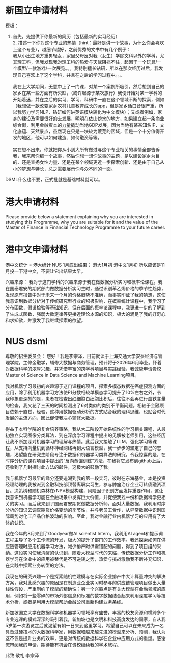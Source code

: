 # 新国立申请材料
模板：

1. 首先，先提供下你最新的简历（包括最新的实习经历）<br/>2. 描述一下你对这个专业的热情（hint：最好是讲一个故事，为什么你会喜欢上这个专业），越细节越好，之前优秀的文书中有几个例子：<br/>我从小出生地方重男轻女，家里父母反对我（女生）学除文科以外的学科，尤其理工科，但我发现我对理工科的热爱与天赋阻挡不住，起因于一个玩具/一个模型/一款游戏/一次展览。。。我特别擅长钻研，所以在那次经历过后，我发现自己喜欢上了这个学科，并且在之后的学习过程中。。。<br/><br/>我在上大学期间，无意中上了一门课，对某一个案例所吸引，然后想到自己的家乡在某一些方面有所欠缺，（或许起源于某次旅行）我便开始对某一学科的开始着迷，并在之后的实习、学习、科研中一直在这个领域不断的探索，例如（我想做一款改变家乡农村儿童教育成长的app，但是家乡话口音很严重，所以我努力学习NLP，钻研如何讲英语模块转化为中文模块）；又或者例如，家乡的建设及需要很好的去发展，明明在依山傍水的地方，如果建立起一条商业综合街，利用金融资本的力量撬动当地GDP发展，因为当地有某某知名IP、文化底蕴、天然景点，虽然现在只是一块较为荒芜的区域，但是一个十分值得开发的地区，他可以如何建造、如何融资等等。<br/><br/>实在想不出来，你就把你从小到大所有做过与这个专业相关的事情全部告诉我，我来帮你编一个故事，然后你想一想你故事的主题，是以建设家乡为目的、还是宣扬女性力量、还是在某个领域更近一步探索创新、还是由于自己从小的梦想与特长，总之需要展示你与众不同的一面。


DSML什么也不要，正式批就是基础材料就可以。







# 港大申请材料
Please provide below a statement explaining why you are interested in studying this Programme, why you are suitable for it and the value of the Master of Finance in Financial Technology Programme to your future career.



# 港中文申请材料
港中文统计 = 港大统计 
NUS 1月底出结果；
港大1月初
港中文1月初
所以应该是11月投一下港中文，不要让它出结果太早。


兴趣来源：
我对于这门学科的兴趣来源于我在做数据分析实习和概率论课程。我在国泰君安的期货部门做数据分析实习生时，通过识别苯乙烯价格的季节性趋势，发现原有报告中对于未来一个月的价格趋势不准确，而事实印证了我的猜想，这使我意识到数据分析对于传统研究型行业的积极影响，在概率统计课程中，我学习了分布函数，假设检验等基础知识，但在后面的概率论课程中，我更进一步的了解到了生成式函数，强弱大数定律等更接近理论本源的知识，极大的满足了我的好奇心和求知欲，并激发了我继续探索的欲望。




# NUS dsml
尊敬的招生委员会：
您好！我是李宗泽，目前就读于上海交通大学安泰经济与管理学院，主修金融学，辅修大数据与商务管理，预计将于2026年6月毕业。怀着对数据科学的浓厚兴趣，并凭借丰富的跨学科项目与实践经验，我诚挚申请贵校Master of Science in Data Science and Machine Learning项目。

我对机器学习最初的兴趣源于这门课程的项目，探索多模态数据在癌症预测方面的应用，除了利用机器学习方法使F1分数相较单模态学习提升了10%左右之外，令我印象更深刻的是，患者在检查出红细胞白细胞比积后，往往不会再进行血铁含量的检查，我又花了三天的时间检测出了6对类似的类别不平衡问题。相较于金融项目依赖于直觉，经验，这种用数据驱动分析的方式贴合我的理科思维，也贴合时代发展的主流方向，因此促使我决心辅修大数据。

得益于本科学院的复合培养策略，我从大二阶段开始系统性的学习相关课程，从最初独立实现图像分类算法，到在深度学习课程中提出的见解被老师引用，这些经历让我不断加深对机器学习的理解与热情。此后我又接触了LLM，强化学习等课程，从支持向量机到循环神经网络再到大语言模型，我一步步的坚定了自己的志趣，渴望能在研究生阶段专注于数据和机器学习类算法的研究。令我惊喜的是，在时序分析的课程项目中提出的“反向蒸馏训练”方法，在我将它发布到github上后，还收到了几封探讨此方法的邮件，这极大的鼓励了我。

我与机器学习最早的缘分还要追溯到我的第一段实习，彼时在东海基金，本是投资经理助理的我被派到金融科技部顶替离职实习生，参与肿瘤治疗企业可转债融资项目。决策树和随机森林在rNPV模型构建，风险因子识别方面发挥重要作用，这让我意识到机器学习能在金融场景中发挥巨大价值，并促使我找一份和数据科学更相关的实习。而后我来到了国泰君安期货做数据分析师，面对大量数据，我利用时序分析的知识去调查期货价格变动的季节性，并与老员工合作，从异常数据中识别国际局势对化工产品价格波动的影响。至此，我对金融行业内机器学习的应用有了大体的认识。

我在今年的8月来到了Goodyear做AI scientist Intern，我利用AI agent和提示词工程主导了多个工作流的开发，极大的提升了部门的工作效率。我还探索如何在供应链管理时应用机器学习方法，减少排产时供需错配的问题，得到了项目组的采纳。这段实习使我清醒的认识到，随着大模型时代的来临，传统数据分析工作和机器学习在企业中的应用被替代是不可逆转之势，热爱与挑战激励我不断补充知识，在实践中探索业务转型的方法。

我现在的研究兴趣一个是探索随机性建模与在实际企业排产中大计算量冲突的解决方案，我对此感兴趣的原因是在制造业企业实习时参与的供应链管理项目做出大量线性假设，严重制约了模型的精确性；另一个兴趣点是有关大模型在金融领域的应用，例如将一些零碎的市场外部信息和标准的数字数据结合起来利用深度学习等技术分析，或者是利用大模型帮助金融公司重新构建业务条线。

新加坡国立大学在数据科学和机器学习领域享有盛誉，丰富的校友资源和横跨多个专业选课的模式深深的吸引着我，新加坡也是文明和科技高度发达的国家，自从我5岁第一次游览之后就渴望有朝一日来到这里学习。希望自己可以在未来成为一名具备过硬技术的大数据科学家，用数据和越来越先进的模型来分析、预测，我认为这不仅是提升业务的效率，更是对传统的数据科学在企业中应用方式的重塑。感谢您审阅我的申请，期待能有机会在贵校继续我的学术旅程。

此致
敬礼
李宗泽
